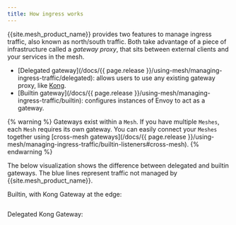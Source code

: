 ```yaml
---
title: How ingress works
---
```


{{site.mesh_product_name}} provides two features to manage ingress traffic, also known as north/south traffic.
Both take advantage of a piece of infrastructure called a _gateway proxy_, that
sits between external clients and your services in the mesh.

- [Delegated gateway](/docs/{{ page.release }}/using-mesh/managing-ingress-traffic/delegated): allows users to use any existing gateway proxy, like [Kong](https://github.com/Kong/kong).
- [Builtin gateway](/docs/{{ page.release }}/using-mesh/managing-ingress-traffic/builtin): configures instances of Envoy to act as a gateway.

{% warning %}
Gateways exist within a `Mesh`.
If you have multiple `Meshes`, each `Mesh` requires its own gateway. You can easily connect your `Meshes` together using [cross-mesh gateways](/docs/{{ page.release }}/using-mesh/managing-ingress-traffic/builtin-listeners#cross-mesh).
{% endwarning %}

The below visualization shows the difference between delegated and builtin gateways. The blue lines represent traffic not managed by {{site.mesh_product_name}}.

Builtin, with Kong Gateway at the edge:

<center>
<img src="/assets/images/diagrams/builtin-gateway.webp" alt=""/>
</center>

Delegated Kong Gateway:

<center>
<img src="/assets/images/diagrams/delegated-gateway.webp" alt="" />
</center>
